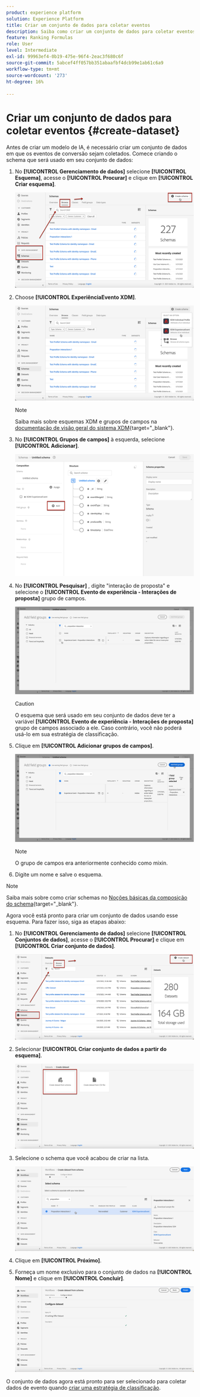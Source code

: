 ```yaml
---
product: experience platform
solution: Experience Platform
title: Criar um conjunto de dados para coletar eventos
description: Saiba como criar um conjunto de dados para coletar eventos
feature: Ranking Formulas
role: User
level: Intermediate
exl-id: 99963ef4-0b19-475e-96f4-2eac3f680c6f
source-git-commit: 5abcef4ff057bb351abaafbf4dcb99e1ab61c6a9
workflow-type: tm+mt
source-wordcount: '273'
ht-degree: 16%

---
```


# Criar um conjunto de dados para coletar eventos {#create-dataset}

Antes de criar um modelo de IA, é necessário criar um conjunto de dados em que os eventos de conversão sejam coletados. Comece criando o schema que será usado em seu conjunto de dados:

1. No **[!UICONTROL Gerenciamento de dados]** selecione **[!UICONTROL Esquema]**, acesse o **[!UICONTROL Procurar]** e clique em **[!UICONTROL Criar esquema]**.

   ![](../assets/ai-ranking-create-schema.png)

1. Choose **[!UICONTROL ExperiênciaEvento XDM]**.

   ![](../assets/ai-ranking-xdm-event.png)

   >[!NOTE]
   >
   >Saiba mais sobre esquemas XDM e grupos de campos na [documentação de visão geral do sistema XDM](https://experienceleague.adobe.com/docs/experience-platform/xdm/home.html?lang=pt-BR){target=&quot;_blank&quot;}.

1. No **[!UICONTROL Grupos de campos]** à esquerda, selecione **[!UICONTROL Adicionar]**.

   ![](../assets/ai-ranking-fields-groups.png)

1. No **[!UICONTROL Pesquisar]** , digite &quot;interação de proposta&quot; e selecione o **[!UICONTROL Evento de experiência - Interações de proposta]** grupo de campos.

   ![](../assets/ai-ranking-proposition-interactions.png)

   >[!CAUTION]
   >
   >O esquema que será usado em seu conjunto de dados deve ter a variável **[!UICONTROL Evento de experiência - Interações de proposta]** grupo de campos associado a ele. Caso contrário, você não poderá usá-lo em sua estratégia de classificação.

1. Clique em **[!UICONTROL Adicionar grupos de campos]**.

   ![](../assets/ai-ranking-add-field-group.png)

   >[!NOTE]
   >O grupo de campos era anteriormente conhecido como mixin.

1. Digite um nome e salve o esquema.

>[!NOTE]
>
>Saiba mais sobre como criar schemas no [Noções básicas da composição do schema](https://experienceleague.adobe.com/docs/experience-platform/xdm/schema/composition.html?lang=en#understanding-schemas){target=&quot;_blank&quot;}.

Agora você está pronto para criar um conjunto de dados usando esse esquema. Para fazer isso, siga as etapas abaixo:

1. No **[!UICONTROL Gerenciamento de dados]** selecione **[!UICONTROL Conjuntos de dados]**, acesse o **[!UICONTROL Procurar]** e clique em **[!UICONTROL Criar conjunto de dados]**.

   ![](../assets/ai-ranking-create-dataset.png)

1. Selecionar **[!UICONTROL Criar conjunto de dados a partir do esquema]**.

   ![](../assets/ai-ranking-create-dataset-from-schema.png)

1. Selecione o schema que você acabou de criar na lista.

   ![](../assets/ai-ranking-dataset-select-schema.png)

1. Clique em **[!UICONTROL Próximo]**.

1. Forneça um nome exclusivo para o conjunto de dados na **[!UICONTROL Nome]** e clique em **[!UICONTROL Concluir]**.

   ![](../assets/ai-ranking-dataset-name.png)

O conjunto de dados agora está pronto para ser selecionado para coletar dados de evento quando [criar uma estratégia de classificação](#create-ranking-strategy).
